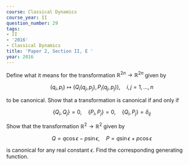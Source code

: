 ```yaml
---
course: Classical Dynamics
course_year: II
question_number: 29
tags:
- II
- '2016'
- Classical Dynamics
title: 'Paper 2, Section II, E '
year: 2016
---
```




Define what it means for the transformation $\mathbb{R}^{2 n} \rightarrow \mathbb{R}^{2 n}$ given by

$$\left(q_{i}, p_{i}\right) \mapsto\left(Q_{i}\left(q_{j}, p_{j}\right), P_{i}\left(q_{j}, p_{j}\right)\right), \quad i, j=1, \ldots, n$$

to be canonical. Show that a transformation is canonical if and only if

$$\left\{Q_{i}, Q_{j}\right\}=0, \quad\left\{P_{i}, P_{j}\right\}=0, \quad\left\{Q_{i}, P_{j}\right\}=\delta_{i j}$$

Show that the transformation $\mathbb{R}^{2} \rightarrow \mathbb{R}^{2}$ given by

$$Q=q \cos \epsilon-p \sin \epsilon, \quad P=q \sin \epsilon+p \cos \epsilon$$

is canonical for any real constant $\epsilon$. Find the corresponding generating function.
